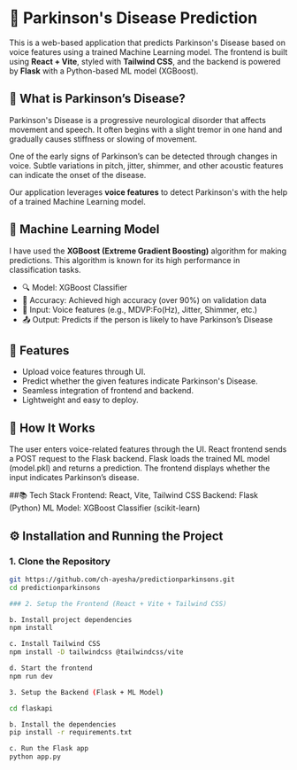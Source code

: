 # 🧠 Parkinson's Disease Prediction 

This is a web-based application that predicts Parkinson's Disease based on voice features using a trained Machine Learning model. The frontend is built using **React + Vite**, styled with **Tailwind CSS**, and the backend is powered by **Flask** with a Python-based ML model (XGBoost).


## 🧬 What is Parkinson’s Disease?

Parkinson's Disease is a progressive neurological disorder that affects movement and speech. It often begins with a slight tremor in one hand and gradually causes stiffness or slowing of movement. 

One of the early signs of Parkinson’s can be detected through changes in voice. Subtle variations in pitch, jitter, shimmer, and other acoustic features can indicate the onset of the disease.

Our application leverages **voice features** to detect Parkinson's with the help of a trained Machine Learning model.



## 🤖 Machine Learning Model

I have used the **XGBoost (Extreme Gradient Boosting)** algorithm for making predictions. This algorithm is known for its high performance in classification tasks.

- 🔍 Model: XGBoost Classifier
- 🎯 Accuracy: Achieved high accuracy (over 90%) on validation data
- 📁 Input: Voice features (e.g., MDVP:Fo(Hz), Jitter, Shimmer, etc.)
- 📤 Output: Predicts if the person is likely to have Parkinson’s Disease



## 📌 Features

- Upload voice features through UI.
- Predict whether the given features indicate Parkinson's Disease.
- Seamless integration of frontend and backend.
- Lightweight and easy to deploy.

##  🔄 How It Works
The user enters voice-related features through the UI.
React frontend sends a POST request to the Flask backend.
Flask loads the trained ML model (model.pkl) and returns a prediction.
The frontend displays whether the input indicates Parkinson’s disease.

##📚 Tech Stack
Frontend: React, Vite, Tailwind CSS
Backend: Flask (Python)
ML Model: XGBoost Classifier (scikit-learn)


## ⚙️ Installation and Running the Project
### 1. Clone the Repository

```bash
git https://github.com/ch-ayesha/predictionparkinsons.git
cd predictionparkinsons

### 2. Setup the Frontend (React + Vite + Tailwind CSS)

b. Install project dependencies
npm install

c. Install Tailwind CSS
npm install -D tailwindcss @tailwindcss/vite

d. Start the frontend
npm run dev

3. Setup the Backend (Flask + ML Model)

cd flaskapi

b. Install the dependencies
pip install -r requirements.txt

c. Run the Flask app
python app.py


